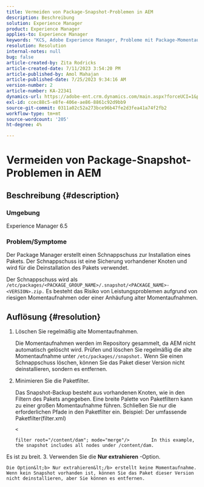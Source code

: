 ```yaml
---
title: Vermeiden von Package-Snapshot-Problemen in AEM
description: Beschreibung
solution: Experience Manager
product: Experience Manager
applies-to: Experience Manager
keywords: "KCS, Adobe Experience Manager, Probleme mit Package-Momentaufnahmen"
resolution: Resolution
internal-notes: null
bug: false
article-created-by: Zita Rodricks
article-created-date: 7/11/2023 3:54:20 PM
article-published-by: Amol Mahajan
article-published-date: 7/25/2023 9:34:16 AM
version-number: 2
article-number: KA-22341
dynamics-url: https://adobe-ent.crm.dynamics.com/main.aspx?forceUCI=1&pagetype=entityrecord&etn=knowledgearticle&id=948ec030-0320-ee11-9cbe-6045bd006239
exl-id: ccec88c5-e8fe-406e-ae86-8861c92d9bb9
source-git-commit: 0311a02c52a273bce96b47fe2d3fea41a74f2fb2
workflow-type: tm+mt
source-wordcount: '205'
ht-degree: 4%

---
```


# Vermeiden von Package-Snapshot-Problemen in AEM

## Beschreibung {#description}


### <b>Umgebung</b>

Experience Manager 6.5



### <b>Problem/Symptome</b>

Der Package Manager erstellt einen Schnappschuss zur Installation eines Pakets. Der Schnappschuss ist eine Sicherung vorhandener Knoten und wird für die Deinstallation des Pakets verwendet.

Der Schnappschuss wird als `/etc/packages/<PACKAGE_GROUP_NAME>/.snapshot/<PACKAGE_NAME>-<VERSION>.zip.` Es besteht das Risiko von Leistungsproblemen aufgrund von riesigen Momentaufnahmen oder einer Anhäufung alter Momentaufnahmen.


## Auflösung {#resolution}


1. Löschen Sie regelmäßig alte Momentaufnahmen.

   Die Momentaufnahmen werden im Repository gesammelt, da AEM nicht automatisch gelöscht wird. Prüfen und löschen Sie regelmäßig die alte Momentaufnahme unter `/etc/packages//snapshot.` Wenn Sie einen Schnappschuss löschen, können Sie das Paket dieser Version nicht deinstallieren, sondern es entfernen.


2. Minimieren Sie die Paketfilter.

   Das Snapshot-Backup besteht aus vorhandenen Knoten, wie in den Filtern des Pakets angegeben. Eine breite Palette von Paketfiltern kann zu einer großen Momentaufnahme führen. Schließen Sie nur die erforderlichen Pfade in den Paketfilter ein. Beispiel: Der umfassende Paketfilter(filter.xml)



   `<`


   ```
   filter root="/content/dam"; mode="merge"/>        In this example, the snapshot includes all nodes under /content/dam.
   ```

Es ist zu breit.
3. Verwenden Sie die <b>Nur extrahieren</b> -Option.

    Die Option&lt;b> Nur extrahieren&lt;/b> erstellt keine Momentaufnahme. Wenn kein Snapshot vorhanden ist, können Sie das Paket dieser Version nicht deinstallieren, aber Sie können es entfernen.
    
